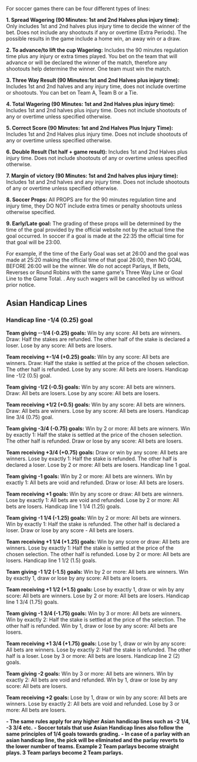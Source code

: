 For soccer games there can be four different types of lines:

**1. Spread Wagering (90 Minutes: 1st and 2nd Halves plus injury time):**
Only includes 1st and 2nd halves plus injury time to decide the winner of the bet. Does not include any shootouts if any or overtime (Extra Periods). The possible results in the game include a home win, an away win or a draw.

**2. To advance/to lift the cup Wagering:**
Includes the 90 minutes regulation time plus any injury or extra times played. You bet on the team that will advance or will be declared the winner of the match, therefore any shootouts help determine the winner. One team must win the match.

**3. Three Way Result (90 Minutes:1st and 2nd Halves plus injury time):**
Includes 1st and 2nd halves and any injury time, does not include overtime or shootouts. You can bet on Team A, Team B or a Tie.

**4. Total Wagering (90 Minutes: 1st and 2nd Halves plus injury time):**
Includes 1st and 2nd halves plus injury time. Does not include shootouts of any or overtime unless specified otherwise.

**5. Correct Score (90 Minutes: 1st and 2nd Halves Plus Injury Time):**
Includes 1st and 2nd Halves plus injury time. Does not include shootouts of any or overtime unless specified otherwise.

**6. Double Result (1st half + game result):**
Includes 1st and 2nd Halves plus injury time. Does not include shootouts of any or overtime unless specified otherwise.

**7. Margin of victory (90 Minutes: 1st and 2nd halves plus injury time):**
Includes 1st and 2nd halves and any injury time. Does not include shootouts of any or overtime unless specified otherwise.

**8. Soccer Props:**
All PROPS are for the 90 minutes regulation time and injury time, they DO NOT include extra times or penalty shootouts unless otherwise specified.

**9. Early/Late goal:**
The grading of these props will be determined by the time of the goal provided by the official website not by the actual time the goal occurred. In soccer if a goal is made at the 22:35 the official time for that goal will be 23:00.

For example, if the time of the Early Goal was set at 26:00 and the goal was made at 25:20 making the official time of that goal 26:00, then NO GOAL BEFORE 26:00 will be the winner.
We do not accept Parlays, If Bets, Reverses or Round Robins with the same game's Three Way Line or Goal Line to the Game Total. . Any such wagers will be cancelled by us without prior notice.

## Asian Handicap Lines

### Handicap line -1/4 (0.25) goal

**Team giving --1/4 (-0.25) goals:**
Win by any score: All bets are winners.
Draw: Half the stakes are refunded. The other half of the stake is declared a loser.
Lose by any score: All bets are losers.

**Team receiving +-1/4 (+0.25) goals:**
Win by any score: All bets are winners.
Draw: Half the stake is settled at the price of the chosen selection. The other half is refunded.
Lose by any score: All bets are losers.
Handicap line -1/2 (0.5) goal.

**Team giving -1/2 (-0.5) goals:**
Win by any score: All bets are winners.
Draw: All bets are losers.
Lose by any score: All bets are losers.

**Team receiving +1/2 (+0.5) goals:**
Win by any score: All bets are winners.
Draw: All bets are winners.
Lose by any score: All bets are losers.
Handicap line 3/4 (0.75) goal.

**Team giving -3/4 (-0.75) goals:**
Win by 2 or more: All bets are winners.
Win by exactly 1: Half the stake is settled at the price of the chosen selection. The other half is refunded.
Draw or lose by any score: All bets are losers.

**Team receiving +3/4 (+0.75) goals:**
Draw or win by any score: All bets are winners.
Lose by exactly 1: Half the stake is refunded. The other half is declared a loser.
Lose by 2 or more: All bets are losers.
Handicap line 1 goal.

**Team giving -1 goals:**
Win by 2 or more: All bets are winners.
Win by exactly 1: All bets are void and refunded.
Draw or lose: All bets are losers.

**Team receiving +1 goals:**
Win by any score or draw: All bets are winners.
Lose by exactly 1: All bets are void and refunded.
Lose by 2 or more: All bets are losers.
Handicap line 1 1/4 (1.25) goals.

**Team giving -1 1/4 (-1.25) goals:**
Win by 2 or more: All bets are winners. Win by exactly 1: Half the stake is refunded. The other half is declared a loser. Draw or lose by any score - All bets are losers.

**Team receiving +1 1/4 (+1.25) goals:**
Win by any score or draw: All bets are winners. Lose by exactly 1: Half the stake is settled at the price of the chosen selection. The other half is refunded. Lose by 2 or more: All bets are losers.
Handicap line 1 1/2 (1.5) goals.

**Team giving -1 1/2 (-1.5) goals:**
Win by 2 or more: All bets are winners.
Win by exactly 1, draw or lose by any score: All bets are losers.

**Team receiving +1 1/2 (+1.5) goals:**
Lose by exactly 1, draw or win by any score: All bets are winners.
Lose by 2 or more: All bets are losers.
Handicap line 1 3/4 (1.75) goals.

**Team giving -1 3/4 (-1.75) goals:**
Win by 3 or more: All bets are winners.
Win by exactly 2: Half the stake is settled at the price of the selection. The other half is refunded.
Win by 1, draw or lose by any score: All bets are losers.

**Team receiving +1 3/4 (+1.75) goals:**
Lose by 1, draw or win by any score: All bets are winners.
Lose by exactly 2: Half the stake is refunded. The other half is a loser.
Lose by 3 or more: All bets are losers.
Handicap line 2 (2) goals.

**Team giving -2 goals:**
Win by 3 or more: All bets are winners.
Win by exactly 2: All bets are void and refunded.
Win by 1, draw or lose by any score: All bets are losers.

**Team receiving +2 goals:**
Lose by 1, draw or win by any score: All bets are winners. Lose by exactly 2: All bets are void and refunded. Lose by 3 or more: All bets are losers.

**- The same rules apply for any higher Asian handicap lines such as -2 1/4, -3 3/4 etc.**
**- Soccer totals that use Asian Handicap lines also follow the same principles of 1/4 goals towards grading.**
**- In case of a parlay with an asian handicap line, the pick will be eliminated and the parlay reverts to the lower number of teams. Example 2 Team parlays become straight plays. 3 Team parlays become 2 Team parlays.**
